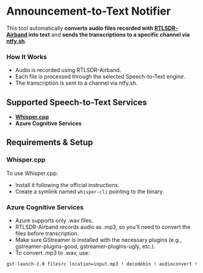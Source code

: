 # Announcement-to-Text Notifier

This tool automatically **converts audio files recorded with [RTLSDR-Airband](https://github.com/rtl-airband/RTLSDR-Airband) into text** and **sends the transcriptions to a specific channel via [ntfy.sh](https://ntfy.sh/)**.

### How It Works

- Audio is recorded using RTLSDR-Airband.
- Each file is processed through the selected Speech-to-Text engine.
- The transcription is sent to a channel via ntfy.sh.

## Supported Speech-to-Text Services

- **[Whisper.cpp](https://github.com/ggml-org/whisper.cpp?tab=readme-ov-file#quick-start)**
- **Azure Cognitive Services**

## Requirements & Setup

### Whisper.cpp

To use Whisper.cpp:

- Install it following the official instructions.
- Create a symlink named `whisper-cli` pointing to the binary.

### Azure Cognitive Services

- Azure supports only .wav files.
- RTLSDR-Airband records audio as .mp3, so you’ll need to convert the files before transcription.
- Make sure GStreamer is installed with the necessary plugins (e.g., gstreamer-plugins-good, gstreamer-plugins-ugly, etc.). 
- To convert .mp3 to .wav, use:

```bash
gst-launch-1.0 filesrc location=input.mp3 ! decodebin ! audioconvert ! audioresample ! wavenc ! filesink location=output.wav
```
